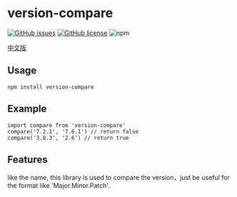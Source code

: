 # version-compare

[![GitHub issues](https://img.shields.io/github/issues/wingtao/version-compare.svg)](https://github.com/wingtao/version-compare/issues)
[![GitHub license](https://img.shields.io/github/license/wingtao/version-compare.svg)](https://github.com/wingtao/version-compare/blob/master/LICENSE)
![npm](https://img.shields.io/npm/v/versions-comparison.svg)

[中文版](README-CN.md)

## Usage

    npm install version-compare

## Example

    import compare from 'version-compare'
    compare('7.2.1', '7.6.1') // return false
    compare('3.8.3', '2.6') // return true

## Features

like the name, this library is used to compare the version，just be useful for the format like 'Major.Minor.Patch'.